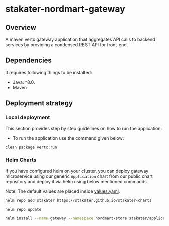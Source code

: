# stakater-nordmart-gateway

## Overview

A maven vertx gateway application that aggregates API calls to backend services by providing a condensed REST API for front-end.

## Dependencies

It requires following things to be installed:

* Java: ^8.0.
* Maven

## Deployment strategy

### Local deployment

This section provides step by step guidelines on how to run the application:

* To run the application use the command given below:

```bash
clean package vertx:run
```

### Helm Charts

If you have configured helm on your cluster, you can deploy gateway microservice using our generic `Application` chart from our public chart repository and deploy it via helm using below mentioned commands

Note:
The default values are placed inside [values.yaml](deployment/values.yaml]).

```bash
helm repo add stakater https://stakater.github.io/stakater-charts

helm repo update

helm install --name gateway --namespace nordmart-store stakater/application -f deployment/values.yaml
```
